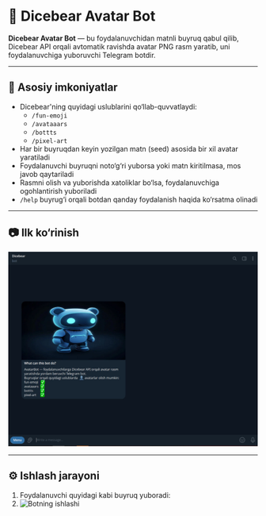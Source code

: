 # 🤖 Dicebear Avatar Bot

**Dicebear Avatar Bot** — bu foydalanuvchidan matnli buyruq qabul qilib, Dicebear API orqali avtomatik ravishda avatar PNG rasm yaratib, uni foydalanuvchiga yuboruvchi Telegram botdir.

---

## 🧩 Asosiy imkoniyatlar

- Dicebear'ning quyidagi uslublarini qo‘llab-quvvatlaydi:
  - `/fun-emoji`
  - `/avataaars`
  - `/bottts`
  - `/pixel-art`
- Har bir buyruqdan keyin yozilgan matn (seed) asosida bir xil avatar yaratiladi
- Foydalanuvchi buyruqni noto‘g‘ri yuborsa yoki matn kiritilmasa, mos javob qaytariladi
- Rasmni olish va yuborishda xatoliklar bo‘lsa, foydalanuvchiga ogohlantirish yuboriladi
- `/help` buyrug‘i orqali botdan qanday foydalanish haqida ko‘rsatma olinadi

---

## 📷 Ilk ko‘rinish

![Botning ishlash ko‘rinishi](Dicebear/Images/Main.jpg)

---

## ⚙️ Ishlash jarayoni

1. Foydalanuvchi quyidagi kabi buyruq yuboradi:
2. ![Botning ishlashi](./Images/Usage.jng)
